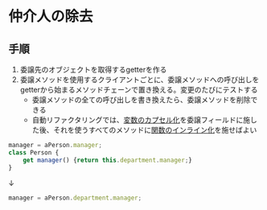 # 仲介人の除去

## 手順
1. 委譲先のオブジェクトを取得するgetterを作る
2. 委譲メソッドを使用するクライアントごとに、委譲メソッドへの呼び出しをgetterから始まるメソッドチェーンで置き換える。変更のたびにテストする
   - 委譲メソッドの全ての呼び出しを書き換えたら、委譲メソッドを削除できる
   - 自動リファクタリングでは、[変数のカプセル化](変数のカプセル化.md)を委譲フィールドに施した後、それを使うすべてのメソッドに[関数のインライン化](関数のインライン化.md)を施せばよい

```js
manager = aPerson.manager;
class Person {
	get manager() {return this.department.manager;}
}
```
↓
```js
manager = aPerson.department.manager;
```